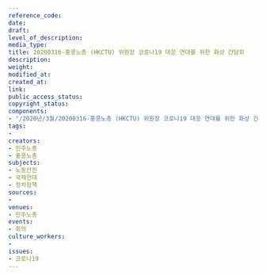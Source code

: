 ```yaml
---
reference_code: 
date: 
draft: 
level_of_description: 
media_type: 
title: 20200316-홍콩노총 (HKCTU) 위원장 코로나19 대응 연대를 위한 화상 간담회
description: 
weight: 
modified_at: 
created_at: 
link: 
public_access_status: 
copyright_status: 
components:
- "/2020년/3월/20200316-홍콩노총 (HKCTU) 위원장 코로나19 대응 연대를 위한 화상 간담회/_CTU4929.jpg"
tags:
- 
creators:
- 민주노총
- 홍콩노총
subjects:
- 노동안전
- 국제연대
- 정치정책
sources:
- 
venues:
- 민주노총
events:
- 회의
culture_workers:
- 
issues:
- 코로나19
---
```

